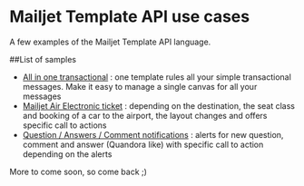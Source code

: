 # Mailjet Template API use cases

A few examples of the Mailjet Template API language.

##List of samples

 - [All in one transactional](all_in_one_transac/) : one template rules all your simple transactional messages. Make it easy to manage a single canvas for all your messages 
 - [Mailjet Air Electronic ticket](electronic_ticket/) : depending on the destination, the seat class and booking of a car to the airport, the layout changes and offers specific call to actions 
 - [Question / Answers / Comment notifications](question_answer/) : alerts for new question, comment and answer (Quandora like) with specific call to action depending on the alerts 

More to come soon, so come back ;) 
